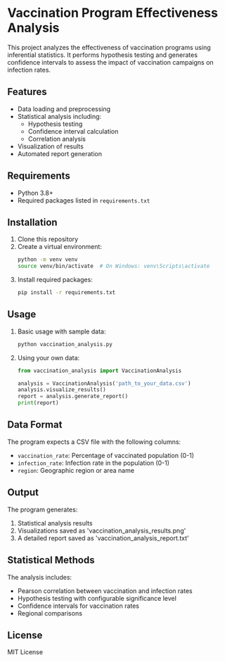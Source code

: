 # Vaccination Program Effectiveness Analysis

This project analyzes the effectiveness of vaccination programs using inferential statistics. It performs hypothesis testing and generates confidence intervals to assess the impact of vaccination campaigns on infection rates.

## Features

- Data loading and preprocessing
- Statistical analysis including:
  - Hypothesis testing
  - Confidence interval calculation
  - Correlation analysis
- Visualization of results
- Automated report generation

## Requirements

- Python 3.8+
- Required packages listed in `requirements.txt`

## Installation

1. Clone this repository
2. Create a virtual environment:
   ```bash
   python -m venv venv
   source venv/bin/activate  # On Windows: venv\Scripts\activate
   ```
3. Install required packages:
   ```bash
   pip install -r requirements.txt
   ```

## Usage

1. Basic usage with sample data:
   ```bash
   python vaccination_analysis.py
   ```

2. Using your own data:
   ```python
   from vaccination_analysis import VaccinationAnalysis
   
   analysis = VaccinationAnalysis('path_to_your_data.csv')
   analysis.visualize_results()
   report = analysis.generate_report()
   print(report)
   ```

## Data Format

The program expects a CSV file with the following columns:
- `vaccination_rate`: Percentage of vaccinated population (0-1)
- `infection_rate`: Infection rate in the population (0-1)
- `region`: Geographic region or area name

## Output

The program generates:
1. Statistical analysis results
2. Visualizations saved as 'vaccination_analysis_results.png'
3. A detailed report saved as 'vaccination_analysis_report.txt'

## Statistical Methods

The analysis includes:
- Pearson correlation between vaccination and infection rates
- Hypothesis testing with configurable significance level
- Confidence intervals for vaccination rates
- Regional comparisons

## License

MIT License 